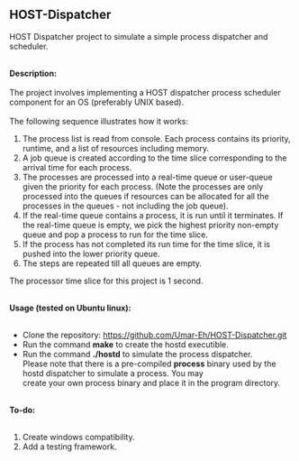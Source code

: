 ## HOST-Dispatcher
HOST Dispatcher project to simulate a simple process dispatcher and scheduler.<br><br>

**Description:**<br><br>
The project involves implementing a HOST dispatcher process scheduler component for an OS (preferably UNIX based).<br><br>
The following sequence illustrates how it works:<br>
1. The process list is read from console. Each process contains its priority, runtime, and a list of resources including memory.
2. A job queue is created according to the time slice corresponding to the arrival time for each process.
3. The processes are processed into a real-time queue or user-queue given the priority for each process. (Note the processes are only processed into the queues if resources can be allocated for all the processes in the queues - not including the job queue).
4. If the real-time queue contains a process, it is run until it terminates. If the real-time queue is empty, we pick the highest priority non-empty queue and pop a process to run for the time slice.
5. If the process has not completed its run time for the time slice, it is pushed into the lower priority queue.
6. The steps are repeated till all queues are empty.

The processor time slice for this project is 1 second.<br><br>

**Usage (tested on Ubuntu linux):**<br><br>
* Clone the repository: https://github.com/Umar-Eh/HOST-Dispatcher.git
* Run the command **make** to create the hostd executible.
* Run the command **./hostd** to simulate the process dispatcher.
<br>Please note that there is a pre-compiled **process** binary used by the hostd dispatcher to simulate a process. You may<br>
create your own process binary and place it in the program directory.<br>

<br>**To-do:**<br><br>
1. Create windows compatibility.
2. Add a testing framework.
